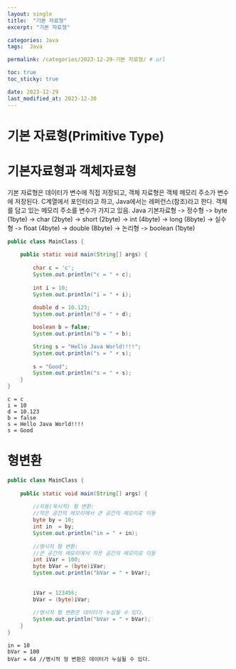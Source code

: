 ```yaml
---
layout: single
title:  "기본 자료형"
excerpt: "기본 자료형"

categories: Java
tags:  Java

permalink: /categories/2023-12-29-기본 자료형/ # url

toc: true
toc_sticky: true

date: 2023-12-29
last_modified_at: 2023-12-30
---
```


# 기본 자료형(Primitive Type) 

# 기본자료형과 객체자료형
기본 자료형은 데이터가 변수에 직접 저장되고, 객체 자료형은 객체 메모리 주소가 변수에 저장된다.
C계열에서 포인터라고 하고, Java에서는 레퍼런스(참조)라고 한다.
객체를 담고 있는 메모리 주소를 변수가 가지고 있음.
Java 기본자료형 -> 정수형 -> byte (1byte)
                         -> char (2byte)
                         -> short (2byte)
                         -> int (4byte) 
                         -> long (8byte)
               -> 실수형  -> float (4byte)
                          -> double (8byte)
               -> 논리형  -> boolean (1byte) 

```Java
public class MainClass {
	
	public static void main(String[] args) {
		
		char c = 'c';
		System.out.println("c = " + c);
		
		int i = 10;
		System.out.println("i = " + i);
		
		double d = 10.123;
		System.out.println("d = " + d);

		boolean b = false;
		System.out.println("b = " + b);

		String s = "Hello Java World!!!!";
		System.out.println("s = " + s);
		
		s = "Good";
		System.out.println("s = " + s);
	}
}
```
    c = c
    i = 10
    d = 10.123
    b = false
    s = Hello Java World!!!!
    s = Good

# 형변환
```Java
public class MainClass {
	
	public static void main(String[] args) {
		
		//자동(묵시적) 형 변환:
		//작은 공간의 메모리에서 큰 공간의 메모리로 이동
		byte by = 10;
		int in  = by;
		System.out.println("in = " + in);
		
		//명시적 형 변환:
		//큰 공간의 메모리에서 작은 공간의 메모리로 이동
		int iVar = 100;
		byte bVar = (byte)iVar;
		System.out.println("bVar = " + bVar);
		
		
		iVar = 123456;
		bVar = (byte)iVar;
		
		//명시적 형 변환은 데이터가 누실될 수 있다.
		System.out.println("bVar = " + bVar);
	}
}
```

    in = 10
    bVar = 100
    bVar = 64 //명시적 형 변환은 데이터가 누실될 수 있다.
